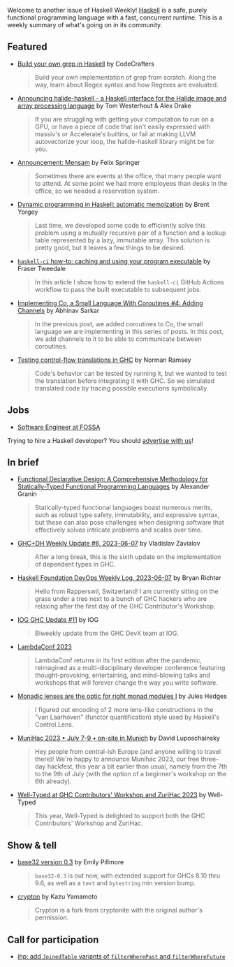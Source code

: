 Welcome to another issue of Haskell Weekly!
[Haskell](https://www.haskell.org) is a safe, purely functional programming language with a fast, concurrent runtime.
This is a weekly summary of what's going on in its community.

## Featured

- [Build your own grep in Haskell](https://app.codecrafters.io/courses/grep/overview?track=haskell&r=1Wi) by CodeCrafters
  >  Build your own implementation of grep from scratch. Along the way, learn about Regex syntax and how Regexes are evaluated.

- [Announcing halide-haskell - a Haskell interface for the Halide image and array processing language](https://www.tweag.io/blog/2023-06-08-announcing-halide-haskell/) by Tom Westerhout & Alex Drake
  > If you are struggling with getting your computation to run on a GPU, or have a piece of code that isn't easily expressed with massiv's or Accelerate's builtins, or fail at making LLVM autovectorize your loop, the halide-haskell library might be for you.

- [Announcement: Mensam](https://felixspringer.xyz/homepage/blog/mensamAnnouncement) by Felix Springer
  > Sometimes there are events at the office, that many people want to attend. At some point we had more employees than desks in the office, so we needed a reservation system.

- [Dynamic programming in Haskell: automatic memoization](https://byorgey.wordpress.com/2023/06/06/dynamic-programming-in-haskell-automatic-memoization/) by Brent Yorgey
  > Last time, we developed some code to efficiently solve this problem using a mutually recursive pair of a function and a lookup table represented by a lazy, immutable array. This solution is pretty good, but it leaves a few things to be desired.

- [`haskell-ci` how-to: caching and using your program executable](https://frasertweedale.github.io/blog-fp/posts/2023-06-04-haskell-ci-use-executable.html) by Fraser Tweedale
  > In this article I show how to extend the `haskell-ci` GitHub Actions workflow to pass the built executable to subsequent jobs.

- [Implementing Co, a Small Language With Coroutines #4: Adding Channels](https://abhinavsarkar.net/posts/implementing-co-4/) by Abhinav Sarkar
  > In the previous post, we added coroutines to Co, the small language we are implementing in this series of posts. In this post, we add channels to it to be able to communicate between coroutines.

- [Testing control-flow translations in GHC](https://www.tweag.io/blog/2023-06-01-translation-testing/) by Norman Ramsey
  > Code's behavior can be tested by running it, but we wanted to test the translation before integrating it with GHC. So we simulated translated code by tracing possible executions symbolically.

## Jobs

- [Software Engineer at FOSSA](https://discourse.haskell.org/t/software-engineer-fossa/6384?u=taylorfausak)

Trying to hire a Haskell developer?
You should [advertise with us](https://haskellweekly.news/advertising.html)!

## In brief

- [Functional Declarative Design: A Comprehensive Methodology for Statically-Typed Functional Programming Languages](https://github.com/graninas/functional-declarative-design-methodology/tree/1567bf966b4737fbfe16e75c0dd8657cedc1ff5d) by Alexander Granin
  > Statically-typed functional languages boast numerous merits, such as robust type safety, immutability, and expressive syntax, but these can also pose challenges when designing software that effectively solves intricate problems and scales over time.

- [GHC+DH Weekly Update #6, 2023-06-07](https://discourse.haskell.org/t/ghc-dh-weekly-update-6-2023-06-07/6383?u=taylorfausak) by Vladislav Zavialov
  > After a long break, this is the sixth update on the implementation of dependent types in GHC.

- [Haskell Foundation DevOps Weekly Log, 2023-06-07](https://discourse.haskell.org/t/haskell-foundation-devops-weekly-log-2023-06-07/6381?u=taylorfausak) by Bryan Richter
  > Hello from Rapperswil, Switzerland! I am currently sitting on the grass under a tree next to a bunch of GHC hackers who are relaxing after the first day of the GHC Contributor's Workshop.

- [IOG GHC Update #11](https://engineering.iog.io/2023-06-01-ghc-update/) by IOG
  > Biweekly update from the GHC DevX team at IOG.

- [LambdaConf 2023](https://www.lambdaconf.us)
  > LambdaConf returns in its first edition after the pandemic, reimagined as a multi-disciplinary developer conference featuring thought-provoking, entertaining, and mind-blowing talks and workshops that will forever change the way you write software.

- [Monadic lenses are the optic for right monad modules I](https://julesh.com/2023/06/07/monadic-lenses-are-the-optic-for-right-monad-modules-i/) by Jules Hedges
  > I figured out encoding of 2 more lens-like constructions in the "van Laarhoven" (functor quantification) style used by Haskell's Control.Lens.

- [MuniHac 2023 • July 7-9 • on-site in Munich](https://discourse.haskell.org/t/munihac-2023-july-7-9-on-site-in-munich/6373?u=taylorfausak) by David Luposchainsky
  > Hey people from central-ish Europe (and anyone willing to travel there)! We're happy to announce Munihac 2023, our free three-day hackfest, this year a bit earlier than usual, namely from the 7th to the 9th of July (with the option of a beginner's workshop on the 6th already).

- [Well-Typed at GHC Contributors' Workshop and ZuriHac 2023](https://well-typed.com/blog/2023/06/zurihac-2023/) by Well-Typed
  > This year, Well-Typed is delighted to support both the GHC Contributors' Workshop and ZuriHac.

## Show & tell

- [base32 version 0.3](https://np.reddit.com/r/haskell/comments/14017sk/ann_base3203/) by Emily Pillmore
  > `base32-0.3` is out now, with extended support for GHCs 8.10 thru 9.6, as well as a `text` and `bytestring` min version bump.

- [crypton](https://github.com/kazu-yamamoto/crypton/tree/6e2e5eecbcc9f0fa7b12c48ce5ea7322aadd3742) by Kazu Yamamoto
  > Crypton is a fork from cryptonite with the original author's permission.

## Call for participation

- [ihp: add `JoinedTable` variants of `filterWherePast` and `filterWhereFuture`](https://github.com/digitallyinduced/ihp/issues/1702)
